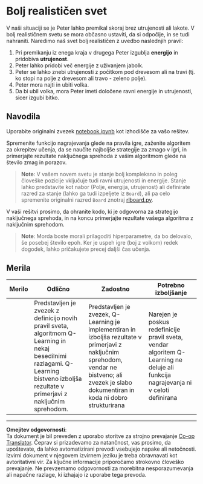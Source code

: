 <!--
CO_OP_TRANSLATOR_METADATA:
{
  "original_hash": "68394b2102d3503882e5e914bd0ff5c1",
  "translation_date": "2025-09-05T13:42:42+00:00",
  "source_file": "8-Reinforcement/1-QLearning/assignment.md",
  "language_code": "sl"
}
-->
# Bolj realističen svet

V naši situaciji se je Peter lahko premikal skoraj brez utrujenosti ali lakote. V bolj realističnem svetu se mora občasno ustaviti, da si odpočije, in se tudi nahraniti. Naredimo naš svet bolj realističen z uvedbo naslednjih pravil:

1. Pri premikanju iz enega kraja v drugega Peter izgublja **energijo** in pridobiva **utrujenost**.
2. Peter lahko pridobi več energije z uživanjem jabolk.
3. Peter se lahko znebi utrujenosti z počitkom pod drevesom ali na travi (tj. ko stopi na polje z drevesom ali travo - zeleno polje).
4. Peter mora najti in ubiti volka.
5. Da bi ubil volka, mora Peter imeti določene ravni energije in utrujenosti, sicer izgubi bitko.

## Navodila

Uporabite originalni zvezek [notebook.ipynb](../../../../8-Reinforcement/1-QLearning/notebook.ipynb) kot izhodišče za vašo rešitev.

Spremenite funkcijo nagrajevanja glede na pravila igre, zaženite algoritem za okrepitev učenja, da se naučite najboljše strategije za zmago v igri, in primerjajte rezultate naključnega sprehoda z vašim algoritmom glede na število zmag in porazov.

> **Note**: V vašem novem svetu je stanje bolj kompleksno in poleg človeške pozicije vključuje tudi ravni utrujenosti in energije. Stanje lahko predstavite kot nabor (Polje, energija, utrujenost) ali definirate razred za stanje (lahko ga tudi izpeljete iz `Board`), ali pa celo spremenite originalni razred `Board` znotraj [rlboard.py](../../../../8-Reinforcement/1-QLearning/rlboard.py).

V vaši rešitvi prosimo, da ohranite kodo, ki je odgovorna za strategijo naključnega sprehoda, in na koncu primerjajte rezultate vašega algoritma z naključnim sprehodom.

> **Note**: Morda boste morali prilagoditi hiperparametre, da bo delovalo, še posebej število epoh. Ker je uspeh igre (boj z volkom) redek dogodek, lahko pričakujete precej daljši čas učenja.

## Merila

| Merilo   | Odlično                                                                                                                                                                                               | Zadostno                                                                                                                                                                                | Potrebno izboljšanje                                                                                                                       |
| -------- | ----------------------------------------------------------------------------------------------------------------------------------------------------------------------------------------------------- | --------------------------------------------------------------------------------------------------------------------------------------------------------------------------------------- | ------------------------------------------------------------------------------------------------------------------------------------------ |
|          | Predstavljen je zvezek z definicijo novih pravil sveta, algoritmom Q-Learning in nekaj besedilnimi razlagami. Q-Learning bistveno izboljša rezultate v primerjavi z naključnim sprehodom.              | Predstavljen je zvezek, Q-Learning je implementiran in izboljša rezultate v primerjavi z naključnim sprehodom, vendar ne bistveno; ali zvezek je slabo dokumentiran in koda ni dobro strukturirana | Narejen je poskus redefinicije pravil sveta, vendar algoritem Q-Learning ne deluje ali funkcija nagrajevanja ni v celoti definirana                                             |

---

**Omejitev odgovornosti**:  
Ta dokument je bil preveden z uporabo storitve za strojno prevajanje [Co-op Translator](https://github.com/Azure/co-op-translator). Čeprav si prizadevamo za natančnost, vas prosimo, da upoštevate, da lahko avtomatizirani prevodi vsebujejo napake ali netočnosti. Izvirni dokument v njegovem izvirnem jeziku je treba obravnavati kot avtoritativni vir. Za ključne informacije priporočamo strokovno človeško prevajanje. Ne prevzemamo odgovornosti za morebitna nesporazumevanja ali napačne razlage, ki izhajajo iz uporabe tega prevoda.